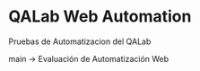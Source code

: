 # QALab Web Automation
Pruebas de Automatizacion del QALab

main -> Evaluación de Automatización Web
